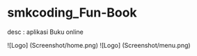 # smkcoding_Fun-Book

desc : aplikasi Buku online

![Logo] (Screenshot/home.png)
![Logo] (Screenshot/menu.png)
